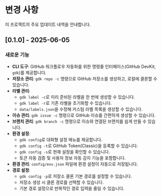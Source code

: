 # 변경 사항

이 프로젝트의 주요 업데이트 내역을 안내합니다.

## [0.1.0] - 2025-06-05

### 새로운 기능
- **CLI 도구**: GitHub 워크플로우 자동화를 위한 명령줄 인터페이스(GitHub DevKit, `gdk`)를 제공합니다.
- **저장소 관리**: `gdk repo -c` 명령으로 GitHub 저장소를 생성하고, 로컬에 클론할 수 있습니다.
- **라벨 관리**: 
  - `gdk label -c`로 미리 준비된 라벨을 한 번에 생성할 수 있습니다.
  - `gdk label -r`로 기존 라벨을 초기화할 수 있습니다.
  - `data/labels.json`을 수정해 커스텀 라벨 목록을 생성할 수 있습니다.
- **이슈 관리**: `gdk issue -c` 명령으로 GitHub 이슈를 간편하게 생성할 수 있습니다.
- **브랜치 관리**: `gdk branch -c` 명령으로 이슈와 연결된 브랜치를 쉽게 만들 수 있습니다.
- **환경 설정**:
  - `gdk config`로 대화형 설정 메뉴를 제공합니다.
  - `gdk config -t`로 GitHub Token(Classic)을 등록할 수 있습니다.
  - `gdk config -s`로 현재 설정을 확인할 수 있습니다.
  - 토큰 자동 검증 및 사용자 정보 자동 감지 기능을 포함합니다.
- **환경 관리**: `config/env.json` 파일에 환경 설정이 자동으로 저장됩니다.
- **경로 설정**: 
  - `gdk config -p`로 저장소 클론 기본 경로를 설정할 수 있습니다.
  - 저장소 생성 시 클론 경로를 선택할 수 있습니다.
  - 기본 경로 설정으로 반복적인 경로 입력을 줄일 수 있습니다.
